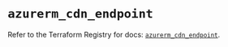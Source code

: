 # `azurerm_cdn_endpoint`

Refer to the Terraform Registry for docs: [`azurerm_cdn_endpoint`](https://registry.terraform.io/providers/hashicorp/azurerm/3.113.0/docs/resources/cdn_endpoint).
